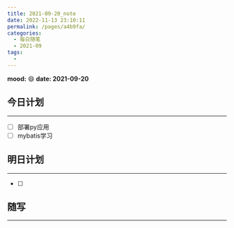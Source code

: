 ```yaml
---
title: 2021-09-20_note
date: 2022-11-13 23:10:11
permalink: /pages/a4b9fa/
categories:
  - 每日随笔
  - 2021-09
tags:
  - 
---
```

**mood:** :smile:  																		**date: 2021-09-20**  
## 今日计划  
------
- [ ]  部署py应用
- [ ]  mybatis学习
## 明日计划  
------
- [ ]  
## 随写 
------
